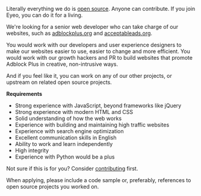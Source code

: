 Literally everything we do is [open source](https://hg.adblockplus.org). Anyone can contribute. If you join Eyeo, you can do it for a living.

We're looking for a senior web developer who can take charge of our websites, such as [adblockplus.org](https://adblockplus.org) and [acceptableads.org](https://acceptableads.org).

You would work with our developers and user experience designers to make our websites easier to use, easier to change and more efficient. You would work with our growth hackers and PR to build websites that promote Adblock Plus in creative, non-intrusive ways.

And if you feel like it, you can work on any of our other projects, or upstream on related open source projects.

**Requirements**

- Strong experience with JavaScript, beyond frameworks like jQuery
- Strong experience with modern HTML and CSS
- Solid understanding of how the web works
- Experience with building and maintaining high traffic websites
- Experience with search engine optimization
- Excellent communication skills in English
- Ability to work and learn independently
- High integrity
- Experience with Python would be a plus

Not sure if this is for you? Consider [contributing](https://adblockplus.org/en/contribute-code) first.

When applying, please include a code sample or, preferably, references to open source projects you worked on.
